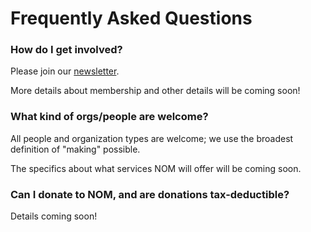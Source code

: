 # Frequently Asked Questions


### How do I get involved?

Please join our [newsletter](http://bit.ly/nom-newsletter).

More details about membership and other details will be coming soon!


### What kind of orgs/people are welcome?

All people and organization types are welcome; we use the broadest definition of "making" possible.

The specifics about what services NOM will offer will be coming soon.


### Can I donate to NOM, and are donations tax-deductible?

Details coming soon!
